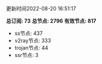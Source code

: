更新时间2022-08-20 16:51:17

**总订阅: 73**
**总节点: 2796**
**有效节点: 817**
- ss节点: 437
- v2ray节点: 333
- trojan节点: 44
- ssr节点: 3
